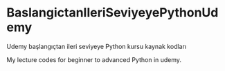 # BaslangictanIleriSeviyeyePythonUdemy
Udemy başlangıçtan ileri seviyeye Python kursu kaynak kodları

My lecture codes for beginner to advanced Python in udemy.
